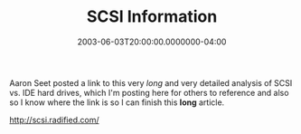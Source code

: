 ﻿---
title: SCSI Information
date: "2003-06-03T20:00:00.0000000-04:00"
description: Aaron Seet posted a link to this very long and very detailed
featuredImage: /img/default-post-image.jpg
---

Aaron Seet posted a link to this very *long* and very detailed analysis of SCSI vs. IDE hard drives, which I'm posting here for others to reference and also so I know where the link is so I can finish this **long** article.

<http://scsi.radified.com/>


